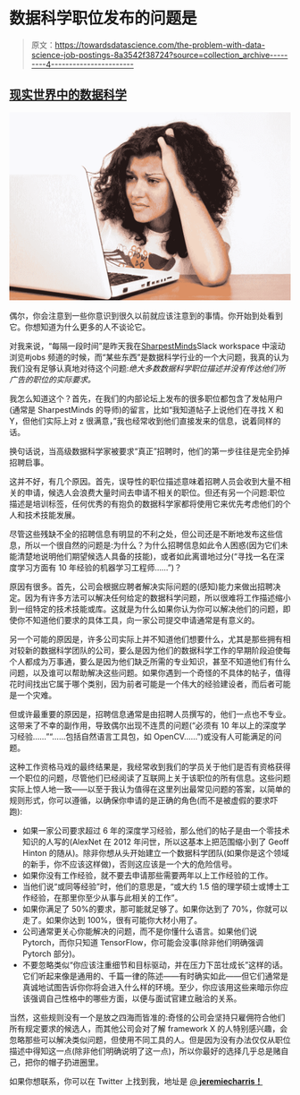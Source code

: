 # 数据科学职位发布的问题是

> 原文：<https://towardsdatascience.com/the-problem-with-data-science-job-postings-8a3542f38724?source=collection_archive---------4----------------------->

## [现实世界中的数据科学](https://medium.com/towards-data-science/data-science-in-the-real-world/home)

![](img/f8b332de15fcce3c4c4a442cf79ca28f.png)

偶尔，你会注意到一些你意识到很久以前就应该注意到的事情。你开始到处看到它。你想知道为什么更多的人不谈论它。

对我来说，“每隔一段时间”是昨天我在[SharpestMinds](http://sharpestminds.com)Slack workspace 中滚动浏览#jobs 频道的时候，而“某些东西”是数据科学行业的一个大问题，我真的认为我们没有足够认真地对待这个问题:*绝大多数数据科学职位描述并没有传达他们所广告的职位的实际要求。*

我怎么知道这个？首先，在我们的内部论坛上发布的很多职位都包含了发帖用户(通常是 SharpestMinds 的导师)的留言，比如“我知道帖子上说他们在寻找 X 和 Y，但他们实际上对 z 很满意，”我也经常收到他们直接发来的信息，说着同样的话。

换句话说，当高级数据科学家被要求“真正”招聘时，他们的第一步往往是完全扔掉招聘启事。

这并不好，有几个原因。首先，误导性的职位描述意味着招聘人员会收到大量不相关的申请，候选人会浪费大量时间去申请不相关的职位。但还有另一个问题:职位描述是培训标签，任何优秀的有抱负的数据科学家都将使用它来优先考虑他们的个人和技术技能发展。

尽管这些残缺不全的招聘信息有明显的不利之处，但公司还是不断地发布这些信息，所以一个很自然的问题是:为什么？为什么招聘信息如此令人困惑(因为它们未能清楚地说明他们期望候选人具备的技能)，或者如此离谱地过分(“寻找一名在深度学习方面有 10 年经验的机器学习工程师……”)？

原因有很多。首先，公司会根据应聘者解决实际问题的(感知)能力来做出招聘决定。因为有许多方法可以解决任何给定的数据科学问题，所以很难将工作描述缩小到一组特定的技术技能或库。这就是为什么如果你认为你可以解决他们的问题，即使你不知道他们要求的具体工具，向一家公司提交申请通常是有意义的。

另一个可能的原因是，许多公司实际上并不知道他们想要什么，尤其是那些拥有相对较新的数据科学团队的公司，要么是因为他们的数据科学工作的早期阶段迫使每个人都成为万事通，要么是因为他们缺乏所需的专业知识，甚至不知道他们有什么问题，以及谁可以帮助解决这些问题。如果你遇到一个奇怪的不具体的帖子，值得花时间找出它属于哪个类别，因为前者可能是一个伟大的经验建设者，而后者可能是一个灾难。

但或许最重要的原因是，招聘信息通常是由招聘人员撰写的，他们一点也不专业。这带来了不幸的副作用，导致偶尔出现不连贯的问题(“必须有 10 年以上的深度学习经验……”“……包括自然语言工具包，如 OpenCV……”)或没有人可能满足的问题。

这种工作资格马戏的最终结果是，我经常收到我们的学员关于他们是否有资格获得一个职位的问题，尽管他们已经阅读了互联网上关于该职位的所有信息。这些问题实际上惊人地一致——以至于我认为值得在这里列出最常见问题的答案，以简单的规则形式，你可以遵循，以确保你申请的是正确的角色(而不是被虚假的要求吓跑):

*   如果一家公司要求超过 6 年的深度学习经验，那么他们的帖子是由一个零技术知识的人写的(AlexNet 在 2012 年问世，所以这基本上把范围缩小到了 Geoff Hinton 的随从)。除非你想从头开始建立一个数据科学团队(如果你是这个领域的新手，你不应该这样做)，否则这应该是一个大的危险信号。
*   如果你没有工作经验，就不要去申请那些需要两年以上工作经验的工作。
*   当他们说“或同等经验”时，他们的意思是，“或大约 1.5 倍的理学硕士或博士工作经验，在那里你至少从事与此相关的工作”。
*   如果你满足了 50%的要求，那可能就足够了。如果你达到了 70%，你就可以走了。如果你达到 100%，很有可能你大材小用了。
*   公司通常更关心你能解决的问题，而不是你懂什么语言。如果他们说 Pytorch，而你只知道 TensorFlow，你可能会没事(除非他们明确强调 Pytorch 部分)。
*   不要忽略类似“你应该注重细节和目标驱动，并在压力下茁壮成长”这样的话。它们听起来像是通用的、千篇一律的陈述——有时确实如此——但它们通常是真诚地试图告诉你你将会进入什么样的环境。至少，你应该用这些来暗示你应该强调自己性格中的哪些方面，以便与面试官建立融洽的关系。

当然，这些规则没有一个是放之四海而皆准的:奇怪的公司会坚持只雇佣符合他们所有规定要求的候选人，而其他公司会对了解 framework X 的人特别感兴趣，会忽略那些可以解决类似问题，但使用不同工具的人。但是因为没有办法仅仅从职位描述中得知这一点(除非他们明确说明了这一点)，所以你最好的选择几乎总是赌自己，把你的帽子扔进圈里。

如果你想联系，你可以在 Twitter 上找到我，地址是 [@ **jeremiecharris！**](https://twitter.com/jeremiecharris)